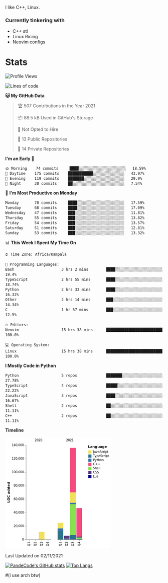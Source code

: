 I like C++, Linux.
### Currently tinkering with
 - C++ stl
 - Linux Ricing
 - Neovim configs

# Stats
<!--START_SECTION:waka-->
![Profile Views](http://img.shields.io/badge/Profile%20Views-8-blue)

![Lines of code](https://img.shields.io/badge/From%20Hello%20World%20I%27ve%20Written-223767%20lines%20of%20code-blue)

**🐱 My GitHub Data** 

> 🏆 507 Contributions in the Year 2021
 > 
> 📦 88.5 kB Used in GitHub's Storage 
 > 
> 🚫 Not Opted to Hire
 > 
> 📜 13 Public Repositories 
 > 
> 🔑 14 Private Repositories  
 > 
**I'm an Early 🐤** 

```text
🌞 Morning    74 commits     ████░░░░░░░░░░░░░░░░░░░░░   18.59% 
🌆 Daytime    175 commits    ███████████░░░░░░░░░░░░░░   43.97% 
🌃 Evening    119 commits    ███████░░░░░░░░░░░░░░░░░░   29.9% 
🌙 Night      30 commits     ██░░░░░░░░░░░░░░░░░░░░░░░   7.54%

```
📅 **I'm Most Productive on Monday** 

```text
Monday       70 commits     ████░░░░░░░░░░░░░░░░░░░░░   17.59% 
Tuesday      68 commits     ████░░░░░░░░░░░░░░░░░░░░░   17.09% 
Wednesday    47 commits     ███░░░░░░░░░░░░░░░░░░░░░░   11.81% 
Thursday     55 commits     ███░░░░░░░░░░░░░░░░░░░░░░   13.82% 
Friday       54 commits     ███░░░░░░░░░░░░░░░░░░░░░░   13.57% 
Saturday     51 commits     ███░░░░░░░░░░░░░░░░░░░░░░   12.81% 
Sunday       53 commits     ███░░░░░░░░░░░░░░░░░░░░░░   13.32%

```


📊 **This Week I Spent My Time On** 

```text
⌚︎ Time Zone: Africa/Kampala

💬 Programming Languages: 
Bash                     3 hrs 2 mins        ████░░░░░░░░░░░░░░░░░░░░░   19.4% 
TypeScript               2 hrs 55 mins       ████░░░░░░░░░░░░░░░░░░░░░   18.74% 
Python                   2 hrs 33 mins       ████░░░░░░░░░░░░░░░░░░░░░   16.32% 
Other                    2 hrs 14 mins       ███░░░░░░░░░░░░░░░░░░░░░░   14.34% 
C                        1 hr 57 mins        ███░░░░░░░░░░░░░░░░░░░░░░   12.5%

🔥 Editors: 
Neovim                   15 hrs 38 mins      █████████████████████████   100.0%

💻 Operating System: 
Linux                    15 hrs 38 mins      █████████████████████████   100.0%

```

**I Mostly Code in Python** 

```text
Python                   5 repos             ███████░░░░░░░░░░░░░░░░░░   27.78% 
TypeScript               4 repos             █████░░░░░░░░░░░░░░░░░░░░   22.22% 
JavaScript               3 repos             ████░░░░░░░░░░░░░░░░░░░░░   16.67% 
Shell                    2 repos             ██░░░░░░░░░░░░░░░░░░░░░░░   11.11% 
C++                      2 repos             ██░░░░░░░░░░░░░░░░░░░░░░░   11.11%

```


**Timeline**

![Chart not found](https://raw.githubusercontent.com/PandeCode/PandeCode/main/charts/bar_graph.png) 


 Last Updated on 02/11/2021
<!--END_SECTION:waka-->
[![PandeCode's GitHub stats](https://github-readme-stats.vercel.app/api?username=PandeCode&theme=dracula&hide_border=true&show_icons=true)](https://github.com/anuraghazra/github-readme-stats)
[![Top Langs](https://github-readme-stats.vercel.app/api/top-langs/?username=PandeCode&layout=compact&theme=dracula&hide_border=true)](https://github.com/anuraghazra/github-readme-stats)


#(i use arch btw)
